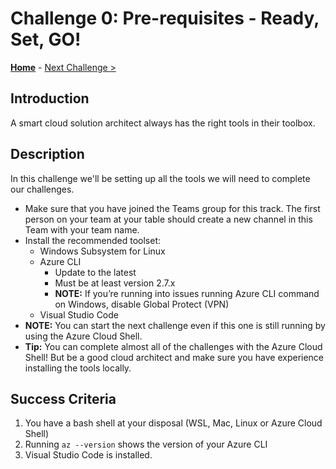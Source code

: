 # Challenge 0: Pre-requisites - Ready, Set, GO! 

**[Home](../README.md)** - [Next Challenge >](./01-k8sintro.md)

## Introduction

A smart cloud solution architect always has the right tools in their toolbox. 

## Description

In this challenge we'll be setting up all the tools we will need to complete our challenges.

- Make sure that you have joined the Teams group for this track. The first person on your team at your table should create a new channel in this Team with your team name.
- Install the recommended toolset:
    - Windows Subsystem for Linux
    - Azure CLI 
        - Update to the latest
        - Must be at least version 2.7.x
        - **NOTE:** If you’re running into issues running Azure CLI command on Windows, disable Global Protect (VPN)
    - Visual Studio Code
- **NOTE:** You can start the next challenge even if this one is still running by using the Azure Cloud Shell.
- **Tip:** You can complete almost all of the challenges with the Azure Cloud Shell!  But be a good cloud architect and make sure you have experience installing the tools locally.

## Success Criteria

1. You have a bash shell at your disposal (WSL, Mac, Linux or Azure Cloud Shell)
1. Running `az --version` shows the version of your Azure CLI
1. Visual Studio Code is installed.
